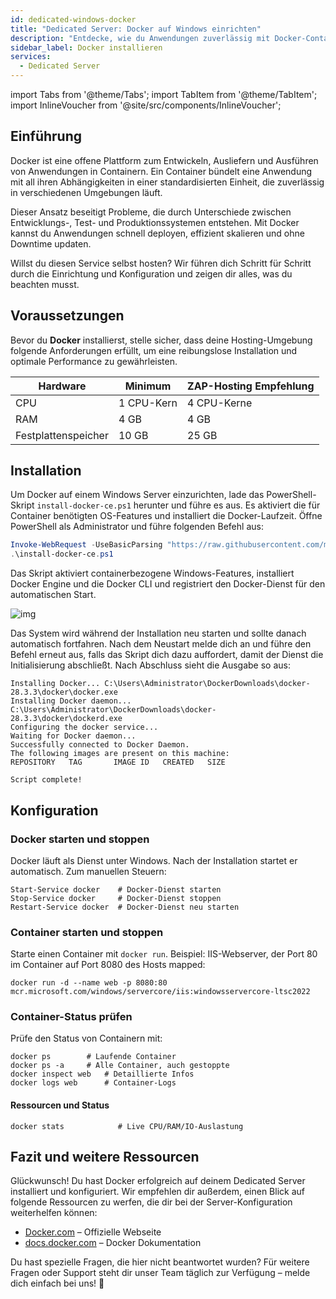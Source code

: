 ```yaml
---
id: dedicated-windows-docker
title: "Dedicated Server: Docker auf Windows einrichten"
description: "Entdecke, wie du Anwendungen zuverlässig mit Docker-Containern bereitstellst und verwaltest – für effizientes Skalieren und Updates → Jetzt mehr erfahren"
sidebar_label: Docker installieren
services:
  - Dedicated Server
---
```


import Tabs from '@theme/Tabs';
import TabItem from '@theme/TabItem';
import InlineVoucher from '@site/src/components/InlineVoucher';

## Einführung

Docker ist eine offene Plattform zum Entwickeln, Ausliefern und Ausführen von Anwendungen in Containern. Ein Container bündelt eine Anwendung mit all ihren Abhängigkeiten in einer standardisierten Einheit, die zuverlässig in verschiedenen Umgebungen läuft.

Dieser Ansatz beseitigt Probleme, die durch Unterschiede zwischen Entwicklungs-, Test- und Produktionssystemen entstehen. Mit Docker kannst du Anwendungen schnell deployen, effizient skalieren und ohne Downtime updaten.

Willst du diesen Service selbst hosten? Wir führen dich Schritt für Schritt durch die Einrichtung und Konfiguration und zeigen dir alles, was du beachten musst.

<InlineVoucher />



## Voraussetzungen

Bevor du **Docker** installierst, stelle sicher, dass deine Hosting-Umgebung folgende Anforderungen erfüllt, um eine reibungslose Installation und optimale Performance zu gewährleisten.

| Hardware   | Minimum     | ZAP-Hosting Empfehlung    |
| ---------- | ----------- | ------------------------- |
| CPU        | 1 CPU-Kern  | 4 CPU-Kerne               |
| RAM        | 4 GB        | 4 GB                      |
| Festplattenspeicher | 10 GB       | 25 GB                     |



## Installation

Um Docker auf einem Windows Server einzurichten, lade das PowerShell-Skript `install-docker-ce.ps1` herunter und führe es aus. Es aktiviert die für Container benötigten OS-Features und installiert die Docker-Laufzeit. Öffne PowerShell als Administrator und führe folgenden Befehl aus:

```powershell
Invoke-WebRequest -UseBasicParsing "https://raw.githubusercontent.com/microsoft/Windows-Containers/Main/helpful_tools/Install-DockerCE/install-docker-ce.ps1" -o install-docker-ce.ps1
.\install-docker-ce.ps1
```

Das Skript aktiviert containerbezogene Windows-Features, installiert Docker Engine und die Docker CLI und registriert den Docker-Dienst für den automatischen Start.

![img](https://screensaver01.zap-hosting.com/index.php/s/y26fPWy63FAWJGp/download)

Das System wird während der Installation neu starten und sollte danach automatisch fortfahren. Nach dem Neustart melde dich an und führe den Befehl erneut aus, falls das Skript dich dazu auffordert, damit der Dienst die Initialisierung abschließt. Nach Abschluss sieht die Ausgabe so aus:

```
Installing Docker... C:\Users\Administrator\DockerDownloads\docker-28.3.3\docker\docker.exe
Installing Docker daemon... C:\Users\Administrator\DockerDownloads\docker-28.3.3\docker\dockerd.exe
Configuring the docker service...
Waiting for Docker daemon...
Successfully connected to Docker Daemon.
The following images are present on this machine:
REPOSITORY   TAG       IMAGE ID   CREATED   SIZE

Script complete!
```



## Konfiguration

### Docker starten und stoppen

Docker läuft als Dienst unter Windows. Nach der Installation startet er automatisch. Zum manuellen Steuern:

```
Start-Service docker    # Docker-Dienst starten
Stop-Service docker     # Docker-Dienst stoppen
Restart-Service docker  # Docker-Dienst neu starten
```



### Container starten und stoppen

Starte einen Container mit `docker run`. Beispiel: IIS-Webserver, der Port 80 im Container auf Port 8080 des Hosts mapped:

```
docker run -d --name web -p 8080:80 mcr.microsoft.com/windows/servercore/iis:windowsservercore-ltsc2022
```



### Container-Status prüfen

Prüfe den Status von Containern mit:

```
docker ps        # Laufende Container
docker ps -a     # Alle Container, auch gestoppte
docker inspect web   # Detaillierte Infos
docker logs web      # Container-Logs
```



#### Ressourcen und Status

```
docker stats            # Live CPU/RAM/IO-Auslastung
```




## Fazit und weitere Ressourcen

Glückwunsch! Du hast Docker erfolgreich auf deinem Dedicated Server installiert und konfiguriert. Wir empfehlen dir außerdem, einen Blick auf folgende Ressourcen zu werfen, die dir bei der Server-Konfiguration weiterhelfen können:

- [Docker.com](https://Docker.com/) – Offizielle Webseite
- [docs.docker.com](https://docs.docker.com/) – Docker Dokumentation

Du hast spezielle Fragen, die hier nicht beantwortet wurden? Für weitere Fragen oder Support steht dir unser Team täglich zur Verfügung – melde dich einfach bei uns! 🙂